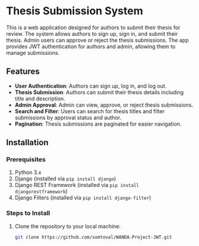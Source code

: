 # Thesis Submission System

This is a web application designed for authors to submit their thesis for review. The system allows authors to sign up, sign in, and submit their thesis. Admin users can approve or reject the thesis submissions. The app provides JWT authentication for authors and admin, allowing them to manage submissions.

## Features

- **User Authentication**: Authors can sign up, log in, and log out.
- **Thesis Submission**: Authors can submit their thesis details including title and description.
- **Admin Approval**: Admin can view, approve, or reject thesis submissions.
- **Search and Filter**: Users can search for thesis titles and filter submissions by approval status and author.
- **Pagination**: Thesis submissions are paginated for easier navigation.

## Installation

### Prerequisites

1. Python 3.x
2. Django (installed via `pip install django`)
3. Django REST Framework (installed via `pip install djangorestframework`)
4. Django Filters (installed via `pip install django-filter`)

### Steps to Install

1. Clone the repository to your local machine:

   ```bash
   git clone https://github.com/somtoval/WANDA-Project-JWT.git
